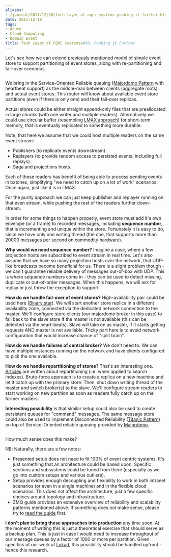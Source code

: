 ```yaml
---
aliases:
- /journal/2011/12/18/tech-layer-of-cqrs-systems-pushing-it-further.html/index.html
date: 2011-12-18
tags:
- Azure
- Cloud Computing
- Domain Event
title: Tech Layer of CQRS Systems&#58; Pushing it Further
---
```

<p>Let's see how we can extend <a href="http://abdullin.com/journal/2011/12/18/learning-distributed-systems-sockets-and-event-store.html">previously mentioned</a> model of simple event store to support partitioning of event stores, along with re-partitioning and fail-over scenarios.</p>

<p><span class="full-image-block ssNonEditable"><span><img src="/storage/uploads/2011/12/eschema3.png?__SQUARESPACE_CACHEVERSION=1324223809248" alt=""/></span></span></p>

<p>We bring in the Service-Oriented Reliable queuing  (<a href="http://zguide.zeromq.org/page:all#Service-Oriented-Reliable-Queuing-Majordomo-Pattern">Majordomo Pattern</a> with heartbeat support) as the middle-man between clients (aggregate roots) and actual event stores. This router will know about available event store partitions (even if there is only one) and their fail-over replicas.</p>

<p>Actual stores could be either straight append-only files that are preallocated in large chunks (with one writer and multiple readers). Alternatively we could use circular buffer (resembling <a href="http://martinfowler.com/articles/lmax.html">LMAX approach</a>) for short-term memory, that is eventually replicated to something more durable.</p>

<p>Note, that here we assume that we could host multiple readers on the same event stream:</p>

<ul>
<li>Publishers (to replicate events downstream).</li>
<li>Replayers (to provide random access to persisted events, including full replays).</li>
<li>Saga and projections hosts.</li>
</ul>

<p>Each of these readers has benefit of being able to process pending events in batches, simplifying "we need to catch up on a lot of work" scenarios. Once again, just like it is in LMAX.</p>

<p>For the purity approach we can just keep publisher and replayer running on that even stream, while pushing the rest of the readers further down-stream.</p>

<p>In order for some things to happen properly, event store must add it's own envelope (or a frame) to recorded messages, including <strong>sequence number</strong>, that is incrementing and unique within the store. Fortunately it is easy to do, since we have only one writing thread (the one, that supports more than 20000 messages per second on commodity hardware).</p>

<p><strong>Why would we need sequence number?</strong> Imagine a case, where a few projection hosts are subscribed to  event stream in real time. Let's also assume that we have so many projection hosts over the network, that UDP-like broadcasts become beneficial for us. There is a slight problem though - we can't guarantee reliable delivery of messages out-of-box with UDP. This is where sequence numbers come in - they can be used to detect missing, duplicate or out-of-order messages. When this happens, we will ask for replay or just throw the exception to support.</p>

<p><strong>How do we handle fail-over of event stores?</strong> High-availability pair could be used here (<a href="http://zguide.zeromq.org/page:all#High-availability-Pair-Binary-Star-Pattern">Binary star</a>). We will start another store replica in a different availability zone, connected via the dedicated network connection to the master. We'll configure store clients (our majordomo broker in this case) to fall back to the slave store if the master is not available (this can be detected via the heart-beats). Slave will take on as master, if it starts getting requests AND master is not available. Tricky part here is to avoid network configuration that would increase chance of "split brain".</p>

<p><strong>How do we handle failures of central broker?</strong> We don't need to. We can have multiple instances running on the network and have clients configured to pick the one available.</p>

<p><strong>How do we handle repartitioning of stores?</strong> That's an interesting one. <a href="http://ntnu.diva-portal.org/smash/get/diva2:439581/FULLTEXT01">Articles</a> are written about repartitioning (i.e. when applied to search indexes). Brute-force approach is to create a replica on a new machine and let it catch up with the primary store. Then, shut down writing thread of the master and switch broker(s) to the slave. We'll configure stream readers to start working on new partition as soon as readers fully catch up on the former masters.</p>

<p><strong>Interesting possibility</strong> is that similar setup could also be used to create persistent queues for "command" messages.  The same message store could also be used to implement Disconnected Reliability (<a href="http://zguide.zeromq.org/page:all#Disconnected-Reliability-Titanic-Pattern">Titanic Pattern</a>) on top of Service-Oriented reliable queuing provided by <a href="http://zguide.zeromq.org/page:all#Service-Oriented-Reliable-Queuing-Majordomo-Pattern">Majordomo</a>.</p>

<p><span class="full-image-block ssNonEditable"><span><img src="/storage/uploads/2011/12/eschema4.png?__SQUARESPACE_CACHEVERSION=1324225208419" alt=""/></span></span></p>

<p>How much sense does this make?</p>

<p>NB: Naturally, there are a few notes:</p>

<ul>
<li>Presented setup does not need to fit 100% of event centric systems. It's just something that an architecture could be based upon. Specific sections and subsystems could be tuned from there (especially as we go into custom setups and various outliers).</li>
<li>Setup provides enough decoupling and flexibility to work in both intranet scenarios (or even in a single machine) and in the flexible cloud scenarios. This does not affect the architecture, just a few specific choices around topology and infrastructure.</li>
<li>ZMQ guide provides an extensive overview of reliability and scalability patterns mentioned above. If something does not make sense, please try to <a href="http://zguide.zeromq.org/page:all">read the guide</a> first.</li>
</ul>

<p><strong>I don't plan to bring these approaches into production</strong> any time soon. At the moment of writing this is just a theoretical exercise that should serve as a backup plan. This is just in case I would need to increase throughput of our message queues by a factor of 1000 or more per partition. Given specifics of our work at <a href="http://www.lokad.com/">Lokad</a>, this possibility should be handled upfront - hence this research.</p>

